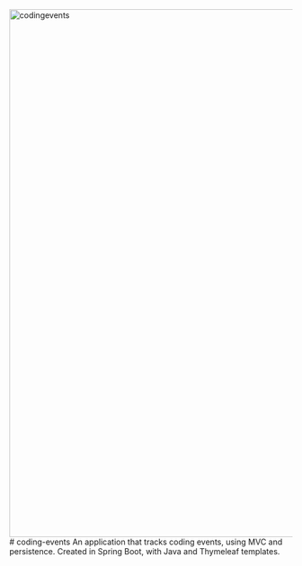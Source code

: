 <img width="940" alt="codingevents" src="https://user-images.githubusercontent.com/85144115/145910852-1ac77534-70e4-4359-986e-0391deb4782f.png">
# coding-events
An application that tracks coding events, using MVC and persistence. Created in Spring Boot, with Java and Thymeleaf templates.
